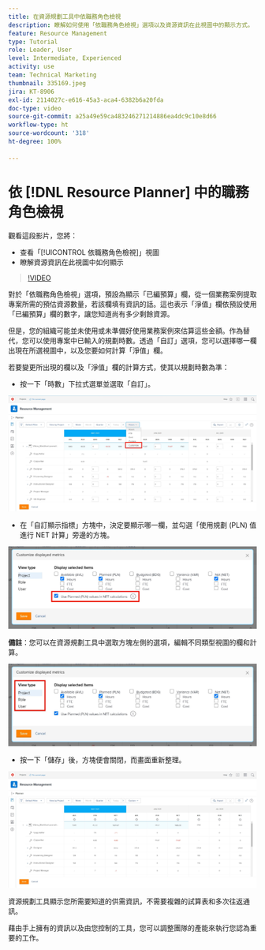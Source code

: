 ```yaml
---
title: 在資源規劃工具中依職務角色檢視
description: 瞭解如何使用「依職務角色檢視」選項以及資源資訊在此視圖中的顯示方式。
feature: Resource Management
type: Tutorial
role: Leader, User
level: Intermediate, Experienced
activity: use
team: Technical Marketing
thumbnail: 335169.jpeg
jira: KT-8906
exl-id: 2114027c-e616-45a3-aca4-6382b6a20fda
doc-type: video
source-git-commit: a25a49e59ca483246271214886ea4dc9c10e8d66
workflow-type: ht
source-wordcount: '318'
ht-degree: 100%

---
```


# 依 [!DNL Resource Planner] 中的職務角色檢視

觀看這段影片，您將：

* 查看「[!UICONTROL 依職務角色檢視]」視圖
* 瞭解資源資訊在此視圖中如何顯示


>[!VIDEO](https://video.tv.adobe.com/v/335169/?quality=12&learn=on)

對於「依職務角色檢視」選項，預設為顯示「已編預算」欄，從一個業務案例提取專案所需的預估資源數量，若該欄填有資訊的話。這也表示「淨值」欄依預設使用「已編預算」欄的數字，讓您知道尚有多少剩餘資源。

但是，您的組織可能並未使用或未準備好使用業務案例來估算這些金額。作為替代，您可以使用專案中已輸入的規劃時數。透過「自訂」選項，您可以選擇哪一欄出現在所選視圖中，以及您要如何計算「淨值」欄。

若要變更所出現的欄以及「淨值」欄的計算方式，使其以規劃時數為準：

* 按一下「時數」下拉式選單並選取「自訂」。

![下拉式選單中的「自訂」選項](assets/NetHours01.png)

* 在「自訂顯示指標」方塊中，決定要顯示哪一欄，並勾選「使用規劃 (PLN) 值進行 NET 計算」旁邊的方塊。

![「使用規劃值進行 NET 計算」選項](assets/NetHours02.png)

**備註**：您可以在資源規劃工具中選取方塊左側的選項，編輯不同類型視圖的欄和計算。

![「視圖類型」選項](assets/NetHours03.jpg)

* 按一下「儲存」後，方塊便會關閉，而畫面重新整理。

![資源規劃工具](assets/NetHours04.jpg)

資源規劃工具顯示您所需要知道的供需資訊，不需要複雜的試算表和多次往返通訊。

藉由手上擁有的資訊以及由您控制的工具，您可以調整團隊的產能來執行您認為重要的工作。

